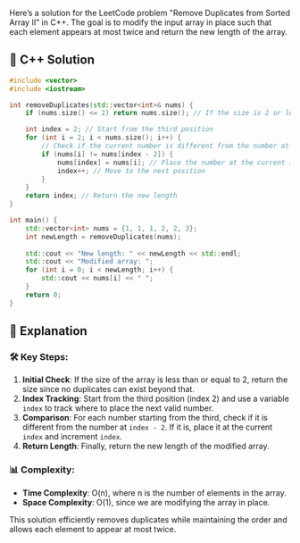 Here’s a solution for the LeetCode problem "Remove Duplicates from Sorted Array II" in C++. The goal is to modify the input array in place such that each element appears at most twice and return the new length of the array.

## 📝 C++ Solution

```cpp
#include <vector>
#include <iostream>

int removeDuplicates(std::vector<int>& nums) {
    if (nums.size() <= 2) return nums.size(); // If the size is 2 or less, return the size

    int index = 2; // Start from the third position
    for (int i = 2; i < nums.size(); i++) {
        // Check if the current number is different from the number at index - 2
        if (nums[i] != nums[index - 2]) {
            nums[index] = nums[i]; // Place the number at the current index
            index++; // Move to the next position
        }
    }
    return index; // Return the new length
}

int main() {
    std::vector<int> nums = {1, 1, 1, 2, 2, 3};
    int newLength = removeDuplicates(nums);
    
    std::cout << "New length: " << newLength << std::endl;
    std::cout << "Modified array: ";
    for (int i = 0; i < newLength; i++) {
        std::cout << nums[i] << " ";
    }
    return 0;
}
```

## 🚀 Explanation

### 🛠️ Key Steps:
1. **Initial Check**: If the size of the array is less than or equal to 2, return the size since no duplicates can exist beyond that.
2. **Index Tracking**: Start from the third position (index 2) and use a variable `index` to track where to place the next valid number.
3. **Comparison**: For each number starting from the third, check if it is different from the number at `index - 2`. If it is, place it at the current `index` and increment `index`.
4. **Return Length**: Finally, return the new length of the modified array.

### 📊 Complexity:
- **Time Complexity**: O(n), where n is the number of elements in the array.
- **Space Complexity**: O(1), since we are modifying the array in place.

This solution efficiently removes duplicates while maintaining the order and allows each element to appear at most twice.